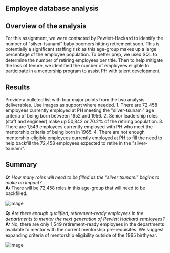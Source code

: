 ## Employee database analysis

## Overview of the analysis
For this assignment, we were contacted by Pewlett-Hackard to identify the number of  "silver-tsunami" baby boomers hitting retirement soon. This is potentially a significant staffing risk as this age-group makes up a large percentage of the employee population. To better prep, we used SQL to determine the number of retiring employees per title.
Then to help mitigate the loss of tenure, we identified the number of employees eligible to participate in a mentorship program to assist PH with talent development.
	

## Results
Provide a bulleted list with four major points from the two analysis deliverables. Use images as support where needed.
	1. There are 72,458 employees currently employed at PH meeting the "silver-tsunami" age criteria of being born between 1952 and 1956.
	2. Senior leadership roles (staff and engineer) make up 50,842 or 70.2% of the retiring population. 
	3. There are 1,549 employees currently employed with PH who meet the mentorship criteria of being born in 1965.
	4. There are not enough mentorship-eligible employees currently employed at PH to fill the need to help backfill the 72,458 employees expected to retire in the "silver-tsunami".
	
## Summary

**Q:** _How many roles will need to be filled as the "silver tsunami" begins to make an impact?_ <br />
**A:** There will be 72,458 roles in this age-group that will need to be backfilled.
	
![image](https://user-images.githubusercontent.com/107438816/183328624-b34c974c-a12d-408a-b4f5-ec26ffd1d888.png)

	
**Q:** _Are there enough qualified, retirement-ready employees in the departments to mentor the next generation of Pewlett Hackard employees?_ <br />
**A:** No, there are only 1,549 retirement-ready employees in the departments available to mentor with the current mentorship pre-requisites. We suggest expanding criteria of mentorship eligibility outside of the 1965 birthyear.
	
![image](https://user-images.githubusercontent.com/107438816/183328752-5918198b-6edb-4095-beb1-c4432276973e.png)


